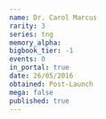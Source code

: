 ```yaml
---
name: Dr. Carol Marcus
rarity: 3
series: tng
memory_alpha:
bigbook_tier: -1
events: 0
in_portal: true
date: 26/05/2016
obtained: Post-Launch
mega: false
published: true
---
```



